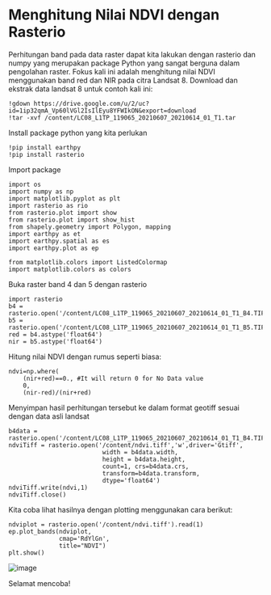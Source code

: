 # Menghitung Nilai NDVI dengan Rasterio
Perhitungan band pada data raster dapat kita lakukan dengan rasterio dan numpy yang merupakan package Python yang sangat berguna dalam pengolahan raster. Fokus kali ini adalah menghitung nilai NDVI menggunakan band red dan NIR pada citra Landsat 8.
Download dan ekstrak data landsat 8 untuk contoh kali ini:
```
!gdown https://drive.google.com/u/2/uc?id=1ip32qmA_Vp60lVGl2IsIlEyu8YFWIkON&export=download
!tar -xvf /content/LC08_L1TP_119065_20210607_20210614_01_T1.tar
```
Install package python yang kita perlukan
```
!pip install earthpy
!pip install rasterio
```
Import package
```
import os
import numpy as np
import matplotlib.pyplot as plt
import rasterio as rio
from rasterio.plot import show
from rasterio.plot import show_hist
from shapely.geometry import Polygon, mapping
import earthpy as et
import earthpy.spatial as es
import earthpy.plot as ep

from matplotlib.colors import ListedColormap
import matplotlib.colors as colors
```
Buka raster band 4 dan 5 dengan rasterio
```
import rasterio
b4 = rasterio.open('/content/LC08_L1TP_119065_20210607_20210614_01_T1_B4.TIF').read(1)
b5 = rasterio.open('/content/LC08_L1TP_119065_20210607_20210614_01_T1_B5.TIF').read(1)
red = b4.astype('float64')
nir = b5.astype('float64')
```
Hitung nilai NDVI dengan rumus seperti biasa:
```
ndvi=np.where(
    (nir+red)==0., #It will return 0 for No Data value
    0, 
    (nir-red)/(nir+red)
```
Menyimpan hasil perhitungan tersebut ke dalam format geotiff sesuai dengan data asli landsat
```
b4data = rasterio.open('/content/LC08_L1TP_119065_20210607_20210614_01_T1_B4.TIF')
ndviTiff = rasterio.open('/content/ndvi.tiff','w',driver='Gtiff',
                          width = b4data.width, 
                          height = b4data.height, 
                          count=1, crs=b4data.crs, 
                          transform=b4data.transform, 
                          dtype='float64')
ndviTiff.write(ndvi,1)
ndviTiff.close()
```
Kita coba lihat hasilnya dengan plotting menggunakan cara berikut:
```
ndviplot = rasterio.open('/content/ndvi.tiff').read(1)
ep.plot_bands(ndviplot,
              cmap='RdYlGn',
              title="NDVI")
plt.show()
```
![image](https://user-images.githubusercontent.com/43196730/128625313-fdfd7ab5-644c-4c98-a07d-ce5d1aa7ce21.png)

Selamat mencoba! 
